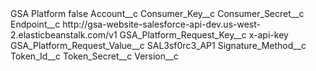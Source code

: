 <?xml version="1.0" encoding="UTF-8"?>
<CustomMetadata xmlns="http://soap.sforce.com/2006/04/metadata" xmlns:xsi="http://www.w3.org/2001/XMLSchema-instance" xmlns:xsd="http://www.w3.org/2001/XMLSchema">
    <label>GSA Platform</label>
    <protected>false</protected>
    <values>
        <field>Account__c</field>
        <value xsi:nil="true"/>
    </values>
    <values>
        <field>Consumer_Key__c</field>
        <value xsi:nil="true"/>
    </values>
    <values>
        <field>Consumer_Secret__c</field>
        <value xsi:nil="true"/>
    </values>
    <values>
        <field>Endpoint__c</field>
        <value xsi:type="xsd:string">http://gsa-website-salesforce-api-dev.us-west-2.elasticbeanstalk.com/v1</value>
    </values>
    <values>
        <field>GSA_Platform_Request_Key__c</field>
        <value xsi:type="xsd:string">x-api-key</value>
    </values>
    <values>
        <field>GSA_Platform_Request_Value__c</field>
        <value xsi:type="xsd:string">SAL3sf0rc3_AP1</value>
    </values>
    <values>
        <field>Signature_Method__c</field>
        <value xsi:nil="true"/>
    </values>
    <values>
        <field>Token_Id__c</field>
        <value xsi:nil="true"/>
    </values>
    <values>
        <field>Token_Secret__c</field>
        <value xsi:nil="true"/>
    </values>
    <values>
        <field>Version__c</field>
        <value xsi:nil="true"/>
    </values>
</CustomMetadata>
